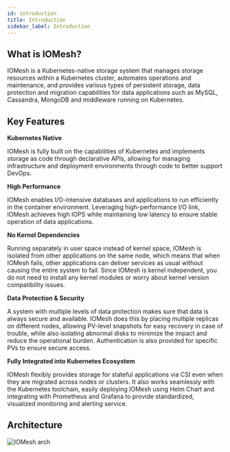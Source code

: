 ```yaml
---
id: introduction
title: Introduction 
sidebar_label: Introduction
---
```


## What is IOMesh?

IOMesh is a Kubernetes-native storage system that manages storage resources within a Kubernetes cluster, automates operations and maintenance, and provides various types of persistent storage, data protection and migration capabilities for data applications such as MySQL, Cassandra, MongoDB and middleware running on Kubernetes.

## Key Features 

**Kubernetes Native**

IOMesh is fully built on the capabilities of Kubernetes and implements storage as code through declarative APIs, allowing for managing infrastructure and deployment environments through code to better support DevOps.

**High Performance** 

IOMesh enables I/O-intensive databases and applications to run efficiently in the container environment. Leveraging high-performance I/O link, IOMesh achieves high IOPS while maintaining low latency to ensure stable operation of data applications.

**No Kernel Dependencies** 
   
Running separately in user space instead of kernel space, IOMesh is isolated from other applications on the same node, which means that when IOMesh fails, other applications can deliver services as usual without causing the entire system to fail. Since IOMesh is kernel independent, you do not need to install any kernel modules or worry about kernel version compatibility issues.

**Data Protection & Security**

A system with multiple levels of data protection makes sure that data is always secure and available. IOMesh does this by placing multiple replicas on different nodes, allowing PV-level snapshots for easy recovery in case of trouble, while also isolating abnormal disks to minimize the impact and reduce the operational burden. Authentication is also provided for specific PVs to ensure secure access.

**Fully Integrated into Kubernetes Ecosystem**

IOMesh flexibly provides storage for stateful applications via CSI even when they are migrated across nodes or clusters. It also works seamlessly with the Kubernetes toolchain, easily deploying IOMesh using Helm Chart and integrating with Prometheus and Grafana to provide standardized, visualized monitoring and alerting service.

## Architecture
![IOMesh arch](https://user-images.githubusercontent.com/78140947/122766241-e2352c00-d2d3-11eb-9630-bb5b428c3178.png)
